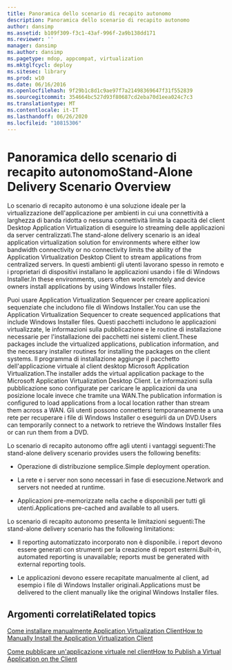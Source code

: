 ```yaml
---
title: Panoramica dello scenario di recapito autonomo
description: Panoramica dello scenario di recapito autonomo
author: dansimp
ms.assetid: b109f309-f3c1-43af-996f-2a9b138dd171
ms.reviewer: ''
manager: dansimp
ms.author: dansimp
ms.pagetype: mdop, appcompat, virtualization
ms.mktglfcycl: deploy
ms.sitesec: library
ms.prod: w10
ms.date: 06/16/2016
ms.openlocfilehash: 9f29b1c8d1c9ae97f7a21498369647f31f552839
ms.sourcegitcommit: 354664bc527d93f80687cd2eba70d1eea024c7c3
ms.translationtype: MT
ms.contentlocale: it-IT
ms.lasthandoff: 06/26/2020
ms.locfileid: "10815306"
---
```

# <span data-ttu-id="14e95-103">Panoramica dello scenario di recapito autonomo</span><span class="sxs-lookup"><span data-stu-id="14e95-103">Stand-Alone Delivery Scenario Overview</span></span>


<span data-ttu-id="14e95-104">Lo scenario di recapito autonomo è una soluzione ideale per la virtualizzazione dell'applicazione per ambienti in cui una connettività a larghezza di banda ridotta o nessuna connettività limita la capacità del client Desktop Application Virtualization di eseguire lo streaming delle applicazioni da server centralizzati.</span><span class="sxs-lookup"><span data-stu-id="14e95-104">The stand-alone delivery scenario is an ideal application virtualization solution for environments where either low bandwidth connectivity or no connectivity limits the ability of the Application Virtualization Desktop Client to stream applications from centralized servers.</span></span> <span data-ttu-id="14e95-105">In questi ambienti gli utenti lavorano spesso in remoto e i proprietari di dispositivi installano le applicazioni usando i file di Windows Installer.</span><span class="sxs-lookup"><span data-stu-id="14e95-105">In these environments, users often work remotely and device owners install applications by using Windows Installer files.</span></span>

<span data-ttu-id="14e95-106">Puoi usare Application Virtualization Sequencer per creare applicazioni sequenziate che includono file di Windows Installer.</span><span class="sxs-lookup"><span data-stu-id="14e95-106">You can use the Application Virtualization Sequencer to create sequenced applications that include Windows Installer files.</span></span> <span data-ttu-id="14e95-107">Questi pacchetti includono le applicazioni virtualizzate, le informazioni sulla pubblicazione e le routine di installazione necessarie per l'installazione dei pacchetti nei sistemi client.</span><span class="sxs-lookup"><span data-stu-id="14e95-107">These packages include the virtualized applications, publication information, and the necessary installer routines for installing the packages on the client systems.</span></span> <span data-ttu-id="14e95-108">Il programma di installazione aggiunge il pacchetto dell'applicazione virtuale al client desktop Microsoft Application Virtualization.</span><span class="sxs-lookup"><span data-stu-id="14e95-108">The installer adds the virtual application package to the Microsoft Application Virtualization Desktop Client.</span></span> <span data-ttu-id="14e95-109">Le informazioni sulla pubblicazione sono configurate per caricare le applicazioni da una posizione locale invece che tramite una WAN.</span><span class="sxs-lookup"><span data-stu-id="14e95-109">The publication information is configured to load applications from a local location rather than stream them across a WAN.</span></span> <span data-ttu-id="14e95-110">Gli utenti possono connettersi temporaneamente a una rete per recuperare i file di Windows Installer o eseguirli da un DVD.</span><span class="sxs-lookup"><span data-stu-id="14e95-110">Users can temporarily connect to a network to retrieve the Windows Installer files or can run them from a DVD.</span></span>

<span data-ttu-id="14e95-111">Lo scenario di recapito autonomo offre agli utenti i vantaggi seguenti:</span><span class="sxs-lookup"><span data-stu-id="14e95-111">The stand-alone delivery scenario provides users the following benefits:</span></span>

-   <span data-ttu-id="14e95-112">Operazione di distribuzione semplice.</span><span class="sxs-lookup"><span data-stu-id="14e95-112">Simple deployment operation.</span></span>

-   <span data-ttu-id="14e95-113">La rete e i server non sono necessari in fase di esecuzione.</span><span class="sxs-lookup"><span data-stu-id="14e95-113">Network and servers not needed at runtime.</span></span>

-   <span data-ttu-id="14e95-114">Applicazioni pre-memorizzate nella cache e disponibili per tutti gli utenti.</span><span class="sxs-lookup"><span data-stu-id="14e95-114">Applications pre-cached and available to all users.</span></span>

<span data-ttu-id="14e95-115">Lo scenario di recapito autonomo presenta le limitazioni seguenti:</span><span class="sxs-lookup"><span data-stu-id="14e95-115">The stand-alone delivery scenario has the following limitations:</span></span>

-   <span data-ttu-id="14e95-116">Il reporting automatizzato incorporato non è disponibile. i report devono essere generati con strumenti per la creazione di report esterni.</span><span class="sxs-lookup"><span data-stu-id="14e95-116">Built-in, automated reporting is unavailable; reports must be generated with external reporting tools.</span></span>

-   <span data-ttu-id="14e95-117">Le applicazioni devono essere recapitate manualmente al client, ad esempio i file di Windows Installer originali.</span><span class="sxs-lookup"><span data-stu-id="14e95-117">Applications must be delivered to the client manually like the original Windows Installer files.</span></span>

## <span data-ttu-id="14e95-118">Argomenti correlati</span><span class="sxs-lookup"><span data-stu-id="14e95-118">Related topics</span></span>


[<span data-ttu-id="14e95-119">Come installare manualmente Application Virtualization Client</span><span class="sxs-lookup"><span data-stu-id="14e95-119">How to Manually Install the Application Virtualization Client</span></span>](how-to-manually-install-the-application-virtualization-client.md)

[<span data-ttu-id="14e95-120">Come pubblicare un'applicazione virtuale nel client</span><span class="sxs-lookup"><span data-stu-id="14e95-120">How to Publish a Virtual Application on the Client</span></span>](how-to-publish-a-virtual-application-on-the-client.md)

 

 





